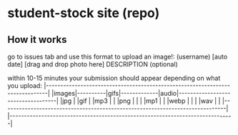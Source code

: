 # student-stock site (repo)



## How it works

go to issues tab and use this format to upload an image!:
(username) [auto date]
[drag and drop photo here]
DESCRIPTION (optional)


within 10-15 minutes your submission should appear depending on what you upload:
|------------------------------------------------------------------------------|
|images|----------|gifs|-------------|audio|-----------------------------------|
|jpg   |          |gif |             |mp3  |                                   |
|png   |          |    |             |mp1  |                                   |
|webp  |          |    |             |wav  |                                   |
|------------------------------------------------------------------------------|
|------------------------------------------------------------------------------|

